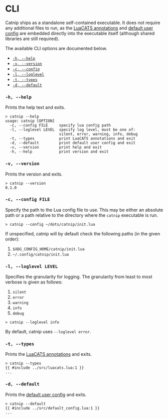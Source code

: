 # CLI

Catnip ships as a standalone self-contained executable. It does not require any
additional files to run, as the [LuaCATS annotations](other_luacats.md) and
[default user config](other_default_user_config.md) are embedded directly into
the executable itself (although shared libraries are still required).

The available CLI options are documented below.

- [`-h, --help`](#-h---help)
- [`-v, --version`](#-v---version)
- [`-c, --config`](#-c---config-file)
- [`-l, --loglevel`](#-l---loglevel-level)
- [`-t, --types`](#-t---types)
- [`-d, --default`](#-d---default)

### `-h, --help`

Prints the help text and exits.

```
> catnip --help
usage: catnip [OPTION]
  -c, --config FILE     specify lua config path
  -l, --loglevel LEVEL  specify log level, must be one of:
                        silent, error, warning, info, debug
  -t, --types           print LuaCATS annotations and exit
  -d, --default         print default user config and exit
  -v, --version         print help and exit
  -h, --help            print version and exit
```

### `-v, --version`

Prints the version and exits.

```
> catnip --version
0.1.0
```

### `-c, --config FILE`

Specify the path to the Lua config file to use. This may be either an absolute
path or a path relative to the directory where the `catnip` executable is run.

```
> catnip --config ~/dots/catnip/init.lua
```

If unspecified, catnip will by default check the following paths (in the given order):

1. `$XDG_CONFIG_HOME/catnip/init.lua`
1. `~/.config/catnip/init.lua`

### `-l, --loglevel LEVEL`

Specifies the granularity for logging. The granularity from least to most
verbose is given as follows:

1. `silent`
1. `error`
1. `warning`
1. `info`
1. `debug`

```
> catnip --loglevel info
```

By default, catnip uses `--loglevel error`.

### `-t, --types`

Prints the [LuaCATS annotations](other_luacats.md) and exits.

```
> catnip --types
{{ #include ../src/luacats.lua:1 }}
...
```

### `-d, --default`

Prints the [default user config](other_default_user_config.md) and exits.

```
> catnip --default
{{ #include ../src/default_config.lua:1 }}
...
```
